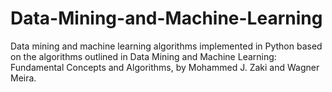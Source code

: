 # Data-Mining-and-Machine-Learning
Data mining and machine learning algorithms implemented in Python based on the algorithms outlined in Data Mining and Machine Learning: Fundamental Concepts and Algorithms, by Mohammed J. Zaki and Wagner Meira.

